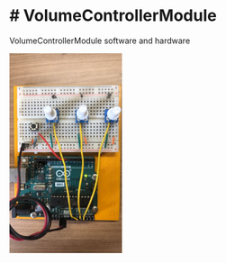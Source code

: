 <body>

<h1># VolumeControllerModule</h1>
<p>VolumeControllerModule software and hardware</p>

<img src="RepoImages\ArduinoSetup.jpeg" alt="SetupImage" width="200" text-align: center>

</body>